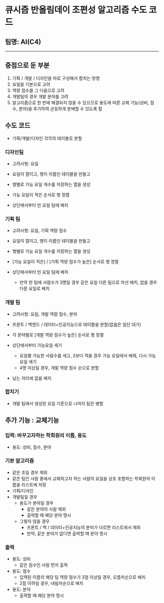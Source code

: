 
# 큐시즘 반올림데이 조편성 알고리즘 수도 코드
## 팀명: AI(C4)
***

## 중점으로 둔 부분
1. 기획 / 개발 / 디자인을 따로 구성해서 합치는 방향
2. 요일을 기본으로 고려
3. 역량 점수를 그 다음으로 고려
4. 개발팀의 경우 개발 분야를 고려
5. 알고리즘으로 한 번에 해결되지 않을 수 있으므로 용도에 따른 교체 기능(성비, 점수, 분야)을 추가하여 균등하게 분배할 수 있도록 함


## 수도 코드
* 기획/개발/디자인 각각의 테이블로 분할

### 디자인팀
* 고려사항: 요일

* 요일이 열이고, 행이 이름인 테이블을 만들고
* 행별로 가능 요일 개수를 저장하는 열을 생성
* 가능 요일이 적은 순서로 행 정렬
* 상단에서부터 빈 요일 팀에 배치

### 기획 팀
* 고려사항: 요일, 기획 역량 점수

* 요일이 열이고, 행이 이름인 테이블을 만들고
* 행별로 가능 요일 개수를 저장하는 열을 생성
* [가능 요일이 적은] / [기획 역량 점수가 높은] 순서로 행 정렬
* 상단에서부터 빈 요일 팀에 배치
  - 만약 한 팀에 사람수가 3명일 경우 같은 요일 다른 팀으로 차선 배치, 없을 경우 다른 요일로 배치


### 개발 팀
* 고려사항: 요일, 개발 역량 점수, 분야

* 프론트 / 백엔드 / 데이터+인공지능으로 테이블을 분할(없음은 일단 대기)
* 각 분야별로 [개발 역량 점수가 높은] 순서로 행 정렬
* 상단에서부터 가능요일 세기
  - 요일별 가능한 사람수를 세고, 2보다 적을 경우 가능 요일에서 배제, 다시 가능 요일 세기
  - 4명 이상일 경우, 개발 역량 점수 순으로 분할
* 남는 자리에 없음 배치


### 합치기
* 개발 팀에서 생성된 요일 기준으로 나머지 팀은 병합


## 추가 기능 : 교체기능
### 입력: 바꾸고자하는 학회원의 이름, 용도
  - 용도: 성비, 점수, 분야

### 기본 알고리즘
* 같은 조일 경우 제외
* 같은 팀인 사람 중에서 교체하고자 하는 사람의 요일을 상호 포함하는 학회원의 이름을 리스트에 저장
* 기획/디자인
* 개발팀일 경우
  - 용도가 분야일 경우
    + 같은 분야의 사람 제외
    + 출력할 때 해당 분야 명시
  - 그렇지 않을 경우
    + 프론트 / 백 / 데이터+인공지능의 분야가 다르면 리스트에서 제외
    + 만약, 같은 분야가 없다면 출력할 때 분야 명시

### 출력
* 용도: 성비
  - 같은 점수인 사람 먼저 출력
* 용도: 점수
  - 입력된 이름의 해당 팀 역량 점수가 3점 이상일 경우, 오름차순으로 배치
  - 2점 이하일 경우, 내림차순으로 배치
* 용도: 분야
  - 출력할 때 해당 분야 명시


